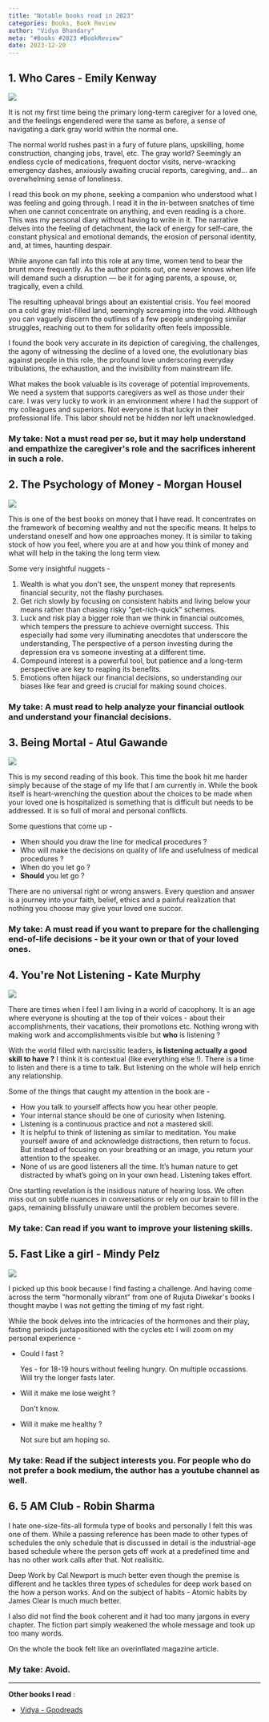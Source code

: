 ```yaml
---
title: "Notable books read in 2023"
categories: Books, Book Review
author: "Vidya Bhandary"
meta: "#Books #2023 #BookReview"
date: 2023-12-20
---
```


## 1. Who Cares - Emily Kenway

![](https://raw.githubusercontent.com/vidyabhandary/blog/master/images/Books2023/WhoCares.jpg)

It is not my first time being the primary long-term caregiver for a loved one, and the feelings engendered were the same as before, a sense of navigating a dark gray world within the normal one.

The normal world rushes past in a fury of future plans, upskilling, home construction, changing jobs, travel, etc. The gray world? Seemingly an endless cycle of medications, frequent doctor visits, nerve-wracking emergency dashes, anxiously awaiting crucial reports, caregiving, and... an overwhelming sense of loneliness.

I read this book on my phone, seeking a companion who understood what I was feeling and going through. I read it in the in-between snatches of time when one cannot concentrate on anything, and even reading is a chore. This was my personal diary without having to write in it. The narrative delves into the feeling of detachment, the lack of energy for self-care, the constant physical and emotional demands, the erosion of personal identity, and, at times, haunting despair.

While anyone can fall into this role at any time, women tend to bear the brunt more frequently. As the author points out, one never knows when life will demand such a disruption — be it for aging parents, a spouse, or, tragically, even a child.

The resulting upheaval brings about an existential crisis. You feel moored on a cold gray mist-filled land, seemingly screaming into the void. Although you can vaguely discern the outlines of a few people undergoing similar struggles, reaching out to them for solidarity often feels impossible.

I found the book very accurate in its depiction of caregiving, the challenges, the agony of witnessing the decline of a loved one, the evolutionary bias against people in this role, the profound love underscoring everyday tribulations, the exhaustion, and the invisibility from mainstream life.

What makes the book valuable is its coverage of potential improvements. We need a system that supports caregivers as well as those under their care. I was very lucky to work in an environment where I had the support of my colleagues and superiors. Not everyone is that lucky in their professional life. This labor should not be hidden nor left unacknowledged.

### My take: Not a must read per se, but it may help understand and empathize the caregiver's role and the sacrifices inherent in such a role.

## 2. The Psychology of Money - Morgan Housel

![](https://raw.githubusercontent.com/vidyabhandary/blog/master/images/Books2023/PsychologyOfMoney.jpg)

This is one of the best books on money that I have read. It concentrates on the framework of becoming wealthy and not the specific means. It helps to understand oneself and how one approaches money. It is similar to taking stock of how you feel, where you are at and how you think of money and what will help in the taking the long term view.

Some very insightful nuggets -

1. Wealth is what you don't see, the unspent money that represents financial security, not the flashy purchases.
2. Get rich slowly by focusing on consistent habits and living below your means rather than chasing risky "get-rich-quick" schemes.
3. Luck and risk play a bigger role than we think in financial outcomes, which tempers the pressure to achieve overnight success.
   This especially had some very illuminating anecdotes that underscore the understanding, The perspective of a person investing during the depression era vs someone investing at a different time.
4. Compound interest is a powerful tool, but patience and a long-term perspective are key to reaping its benefits.
5. Emotions often hijack our financial decisions, so understanding our biases like fear and greed is crucial for making sound choices.

### My take: A must read to help analyze your financial outlook and understand your financial decisions.

## 3. Being Mortal - Atul Gawande

![](https://raw.githubusercontent.com/vidyabhandary/blog/master/images/Books2023/BeingMortal.jpg)

This is my second reading of this book. This time the book hit me harder simply because of the stage of my life that I am currently in. While the book itself is heart-wrenching the question about the choices to be made when your loved one is hospitalized is something that is difficult but needs to be addressed. It is so full of moral and personal conflicts.

Some questions that come up -

- When should you draw the line for medical procedures ?
- Who will make the decisions on quality of life and usefulness of medical procedures ?
- When do you let go ?
- **Should** you let go ?

There are no universal right or wrong answers. Every question and answer is a journey into your faith, belief, ethics and a painful realization that nothing you choose may give your loved one succor.

### My take: A must read if you want to prepare for the challenging end-of-life decisions - be it your own or that of your loved ones.

## 4. You're Not Listening - Kate Murphy

![](https://raw.githubusercontent.com/vidyabhandary/blog/master/images/Books2023/YouAreNotListeningjpg.jpg)

There are times when I feel I am living in a world of cacophony. It is an age where everyone is shouting at the top of their voices - about their accomplishments, their vacations, their promotions etc. Nothing wrong with making work and accomplishments visible but **who** is listening ?

With the world filled with narcissitic leaders, **is listening actually a good skill to have ?** I think it is contextual (like everything else !). There is a time to listen and there is a time to talk. But listening on the whole will help enrich any relationship.

Some of the things that caught my attention in the book are -

- How you talk to yourself affects how you hear other people.
- Your internal stance should be one of curiosity when listening.
- Listening is a continuous practice and not a mastered skill.
- It is helpful to think of listening as similar to meditation. You make yourself aware of and acknowledge distractions, then return to focus. But instead of focusing on your breathing or an image, you return your attention to the speaker.
- None of us are good listeners all the time. It’s human nature to get distracted by what’s going on in your own head. Listening takes effort.

One startling revelation is the insidious nature of hearing loss. We often miss out on subtle nuances in conversations or rely on our brain to fill in the gaps, remaining blissfully unaware until the problem becomes severe.

### My take: Can read if you want to improve your listening skills.

## 5. Fast Like a girl - Mindy Pelz

![](https://raw.githubusercontent.com/vidyabhandary/blog/master/images/Books2023/FastLikeAGirl.jpg)

I picked up this book because I find fasting a challenge. And having come across the term "hormonally vibrant" from one of Rujuta Diwekar's books I thought maybe I was not getting the timing of my fast right.

While the book delves into the intricacies of the hormones and their play, fasting periods juxtapositioned with the cycles etc I will zoom on my personal experience -

- Could I fast ?

  Yes - for 18-19 hours without feeling hungry. On multiple occassions. Will try the longer fasts later.

- Will it make me lose weight ?

  Don't know.

- Will it make me healthy ?

  Not sure but am hoping so.

### My take: Read if the subject interests you. For people who do not prefer a book medium, the author has a youtube channel as well.

## 6. 5 AM Club - Robin Sharma

I hate one-size-fits-all formula type of books and personally I felt this was one of them. While a passing reference has been made to other types of schedules the only schedule that is discussed in detail is the industrial-age based schedule where the person gets off work at a predefined time and has no other work calls after that. Not realisitic.

Deep Work by Cal Newport is much better even though the premise is different and he tackles three types of schedules for deep work based on the how a person works. And on the subject of habits - Atomic habits by James Clear is much much better.

I also did not find the book coherent and it had too many jargons in every chapter. The fiction part simply weakened the whole message and took up too many words.

On the whole the book felt like an overinflated magazine article.

### My take: Avoid.

---

**Other books I read** :

- [Vidya - Goodreads](https://www.goodreads.com/user/show/63883501-vidya)
